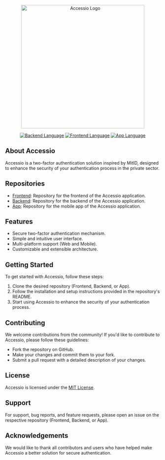 <p align="center"><a href="https://github.com/NullerGoej/factor_front" target="_blank"><img src="https://i.imgur.com/7aTMjW9.png" width="400" alt="Accessio Logo"></a></p>

<p align="center">
<a href="https://github.com/NullerGoej/factor_backend" target="_blank"><img src="https://img.shields.io/github/languages/top/NullerGoej/factor_backend" alt="Backend Language"></a>
<a href="https://github.com/NullerGoej/factor_front" target="_blank"><img src="https://img.shields.io/github/languages/top/NullerGoej/factor_front" alt="Frontend Language"></a>
<a href="https://github.com/NullerGoej/factor_app" target="_blank"><img src="https://img.shields.io/github/languages/top/NullerGoej/factor_app" alt="App Language"></a>
</p>

## About Accessio

Accessio is a two-factor authentication solution inspired by MitID, designed to enhance the security of your authentication process in the private sector.

## Repositories

- [Frontend](https://github.com/NullerGoej/factor_front): Repository for the frontend of the Accessio application.
- [Backend](https://github.com/NullerGoej/factor_backend): Repository for the backend of the Accessio application.
- [App](https://github.com/NullerGoej/factor_app): Repository for the mobile app of the Accessio application.

## Features

- Secure two-factor authentication mechanism.
- Simple and intuitive user interface.
- Multi-platform support (Web and Mobile).
- Customizable and extensible architecture.

## Getting Started

To get started with Accessio, follow these steps:

1. Clone the desired repository (Frontend, Backend, or App).
2. Follow the installation and setup instructions provided in the repository's README.
3. Start using Accessio to enhance the security of your authentication process.

## Contributing

We welcome contributions from the community! If you'd like to contribute to Accessio, please follow these guidelines:

- Fork the repository on GitHub.
- Make your changes and commit them to your fork.
- Submit a pull request with a detailed description of your changes.

## License

Accessio is licensed under the [MIT License](LICENSE).

## Support

For support, bug reports, and feature requests, please open an issue on the respective repository (Frontend, Backend, or App).

## Acknowledgements

We would like to thank all contributors and users who have helped make Accessio a better solution for secure authentication.
